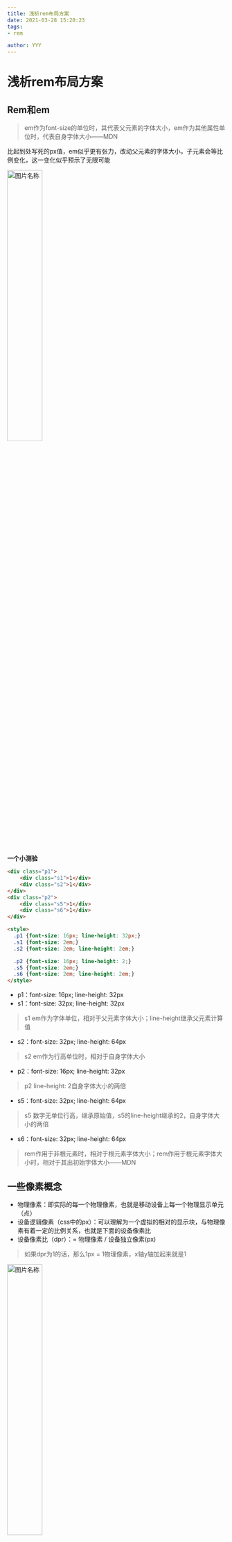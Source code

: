 ```yaml
---
title: 浅析rem布局方案
date: 2021-03-28 15:20:23
tags:
- rem

author: YYY
---
```

# 浅析rem布局方案

## Rem和em
> em作为font-size的单位时，其代表父元素的字体大小，em作为其他属性单位时，代表自身字体大小——MDN

比起到处写死的px值，em似乎更有张力，改动父元素的字体大小，子元素会等比例变化，这一变化似乎预示了无限可能

<img src="./em.png" width = "40%" alt="图片名称" align=center />

**一个小测验**
``` html
<div class="p1">
    <div class="s1">1</div>
    <div class="s2">1</div>
</div>
<div class="p2">
    <div class="s5">1</div>
    <div class="s6">1</div>
</div>

<style>
  .p1 {font-size: 16px; line-height: 32px;}
  .s1 {font-size: 2em;}
  .s2 {font-size: 2em; line-height: 2em;}

  .p2 {font-size: 16px; line-height: 2;}
  .s5 {font-size: 2em;}
  .s6 {font-size: 2em; line-height: 2em;}
</style>
```

- p1：font-size: 16px; line-height: 32px
- s1：font-size: 32px; line-height: 32px
> s1 em作为字体单位，相对于父元素字体大小；line-height继承父元素计算值

- s2：font-size: 32px; line-height: 64px
> s2 em作为行高单位时，相对于自身字体大小

- p2：font-size: 16px; line-height: 32px
> p2 line-height: 2自身字体大小的两倍

- s5：font-size: 32px; line-height: 64px
> s5 数字无单位行高，继承原始值，s5的line-height继承的2，自身字体大小的两倍

- s6：font-size: 32px; line-height: 64px


> rem作用于非根元素时，相对于根元素字体大小；rem作用于根元素字体大小时，相对于其出初始字体大小——MDN



## 一些像素概念
- 物理像素：即实际的每一个物理像素，也就是移动设备上每一个物理显示单元（点）
- 设备逻辑像素（css中的px）：可以理解为一个虚拟的相对的显示块，与物理像素有着一定的比例关系，也就是下面的设备像素比
- 设备像素比（dpr）：= 物理像素 / 设备独立像素(px)

> 如果dpr为1的话，那么1px = 1物理像素，x轴y轴加起来就是1

<img src="../assets/dpr1.webp" width = "40%" alt="图片名称" align=center />

> 如果dpr为2的话，那么1px = 2物理像素，x轴y轴加起来就是4

<img src="../assets/dpr2.webp" width = "40%" alt="图片名称" align=center />


以此类推

> 在js中可以通过window.devicePixelRatio获取当前设备的dpr。

这里说明一下，无论dpr多大，1px的大小通常来说是一致的，这也就意味着，随着dpr的增大，物理像素点会越来越小，这样才能容纳更多的物理像素，才能更高清，更retina

<img src="../assets/retina.webp" width = "40%" alt="图片名称" align=center />

说完基本概念，来说一下几个问题：

## retina屏图片模糊

> 首先普及一下位图像素：一个位图像素是图片的最小数据单元，每一个单元都包含具体的显示信息（色彩，透明度，位置等等）

那为什么在dpr高的retina屏上反而会模糊呢？看图~

<img src="../assets/retinaHeight.webp" width = "40%" alt="图片名称" align=center />

> 在1dpr的屏幕上，位图像素和物理像素一一对应没什么问题，但是在retina屏上，由于一个px由4个甚至更多的物理像素组成，并且单个位图像素不能进一步分割，所以会出现就近取色的情况，如果取色不均，那么就会导致图片模糊。

> 对于这种情况，只能采用@2x、@3x这样的倍图来适配高清展示，这样侧向说明了为什么照着iphone6做的ui稿不是375，而是750的问题。

虽然这样在dpr为1的屏幕上会导致1个物理像素上有4个位图像素，但是这种情况的取色算法更优，影响不大，不做讨论。

## 1px的粗细问题

> 由于1px的实际大小是一样的，只是里面的物理像素数量不同，所以如果直接写1px是没问题的，不会出现粗细不同的情况，但是这样一来retina的优势也rem的作用也就没了，其实还是dpr的问题，dpr为1，那么1px就是一个物理像素，但是在retina中。1px实际可能有4、9个物理像素，ui想要的其实是1个物理像素，而不是1px，不过由于不是素所有的手机都能适配0.x，所以曲线救国，采用scale缩放或者设置meta都可以

<img src="../assets/1px.webp" width = "40%" alt="图片名称" align=center />

## viewport
三个概念
- layout viewport
- visual viewport
- ideal viewport

**layout viewport**

> 最开始，pc上的页面是无法再移动端正常显示的，因为屏幕太小，会挤作一团，所以就有了viewport的概念，又称布局视口（虚拟视口），这个视口大小接近于pc，大部分都是980px

**visual viewport**

> 有了布局视口，还缺一个承载它的真是视口，也就是移动设备的可视区域-视觉视口（物理视口）,这个尺寸随着设备的不同也有不同。这样在视觉视口中创建了一个布局视口，类似overscroll:scroll;这样，可以通过滚动拖拽、缩放扩大进行较好的访问体验

**ideal viewport**

> 像上面的体验在早些年可能比较多，但是近几年几乎很少了，还是归咎于用户体验，所以，我们还需要一个视口-理想视口（同样是虚拟视口），不过这个理想视口的大小是等于布局视口的，这样用户就能得到更好的浏览体验。

## 一个特性
> viewport有六种可以设置的常用属性：

- width：定义layout viewport的宽度，如果不设置，大部分情况下默认是980
- height：非常用
- initial-scale：可以以某个比例将页面缩放\放大，你也可以用它来设置ideal viewport：

``` html
<meta name='viewport' content='initial-scale=1' />
```
  
- maximum-scale：限制最大放大比例
- minimum-scale：限制最小缩小比例
- user-scalable：是否允许用户放大\缩小页面，默认为yes

## rem适配方案
> 先说原理，通过meta修正1px对应的物理像素数量，在根据统一的设计稿来生成html上的动态font-size，根据dpr构造字体等误差较大的样式的mixin

``` js
function initRem() {
  const meta = document.querySelector('meta[name="viewport"]');;
  const html = document.documentElement;
  const cliW = html.clientWidth;
  const dpr = window.devicePixelRatio || 1;
  meta.setAttribute('name', 'viewport');
  meta.setAttribute(
      'content',
      `width=${cliW * dpr}, initial-scale=${1 /
          dpr} ,maximum-scale=${1 / dpr}, minimum-scale=${1 /
          dpr},user-scalable=no`
  );
  html.setAttribute('data-dpr', dpr);
  // 这样计算的好处是，你可以直接用ui的px/100得到的就是rem大小，方便快捷，无需mixin
  html.style.fontSize = 10 / 75 * cliW * dpr + 'px';
}
initRem();
window.onresize = window.onorientationchange = initRem();
```

# 参考
[rem布局方案](https://mp.weixin.qq.com/s/ek_-cdHOkVAXDUYX35-JYw)

[rem布局方案](https://yanhaijing.com/css/2017/09/29/principle-of-rem-layout/)
